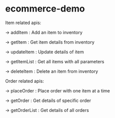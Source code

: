 # ecommerce-demo

Item related apis:

-> addItem : Add an item to inventory

-> getItem : Get item details from inventory

-> updateItem : Update details of item

-> getItemList : Get all items with all parameters

-> deleteItem : Delete an item from inventory


Order related apis:

-> placeOrder : Place order with one item at a time

-> getOrder : Get details of specific order

-> getOrderList : Get details of all orders